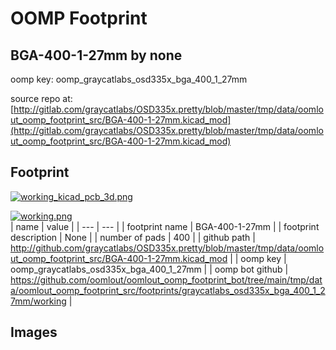 # OOMP Footprint  
## BGA-400-1-27mm  by none  
  
oomp key: oomp_graycatlabs_osd335x_bga_400_1_27mm  
  
source repo at: [http://gitlab.com/graycatlabs/OSD335x.pretty/blob/master/tmp/data/oomlout_oomp_footprint_src/BGA-400-1-27mm.kicad_mod](http://gitlab.com/graycatlabs/OSD335x.pretty/blob/master/tmp/data/oomlout_oomp_footprint_src/BGA-400-1-27mm.kicad_mod)  
## Footprint  
  
[![working_kicad_pcb_3d.png](working_kicad_pcb_3d_600.png)](working_kicad_pcb_3d.png)  
  
[![working.png](working_600.png)](working.png)  
| name | value | 
| --- | --- | 
| footprint name | BGA-400-1-27mm | 
| footprint description | None | 
| number of pads | 400 | 
| github path | http://github.com/graycatlabs/OSD335x.pretty/blob/master/tmp/data/oomlout_oomp_footprint_src/BGA-400-1-27mm.kicad_mod | 
| oomp key | oomp_graycatlabs_osd335x_bga_400_1_27mm | 
| oomp bot github | https://github.com/oomlout/oomlout_oomp_footprint_bot/tree/main/tmp/data/oomlout_oomp_footprint_src/footprints/graycatlabs_osd335x_bga_400_1_27mm/working | 
## Images  
